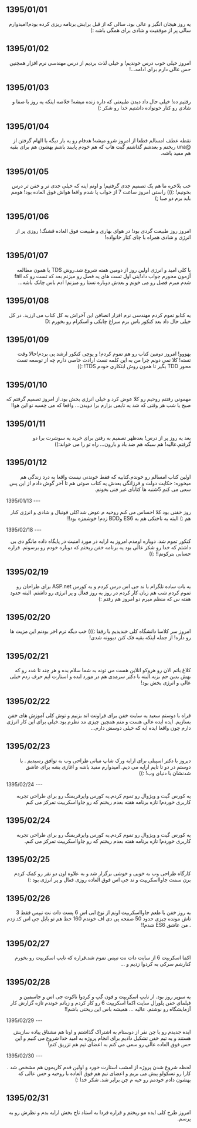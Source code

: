 1395/01/01
---
<p dir="rtl">
یه روز هیجان انگیز و عالی بود. سالی که از قبل برایش برنامه ریزی کرده بودم!امیدوارم سالی پر از موفقیت و شادی برای همگی باشه :)
</p>

1395/01/02
---
<p dir="rtl">
امروز خیلی خوب درس خوندیم! و خیلی لذت بردیم از درس مهندسی نرم افزار همچنین حس عالی دارم برای ادامه...!
</p>

1395/01/03
---
<p dir="rtl">
رفتیم ده! خیلی حال داد دیدن طبیعتی که داره زنده میشه! خلاصه اینکه یه روز با صفا و شادی رو کنار خونواده داشتیم خدا رو شکر :)
</p>

1395/01/04
---
<p dir="rtl">
نقطه عطف امسالم قطعا از امروز شرو میشه! هدفام رو یه بار دیگه با الهام گرفتن از @una ریختم و بعدشم گذاشتم گیت هاب که هم خودم پایبند باشم بهشون هم برای بقیه هم مفید باشه.
</p>

1395/01/05
---
<p dir="rtl">
خب بلاخره ما هم یک تصمیم جدی گرفتیم! و اونم اینه که خیلی جدی تر و خفن تر درس بخونیم! :))) راستی امروز ساعت 7 از خواب پا شدم واقعا هواش فوق العاده بود! هومم باید برم دو صبا ;)
</p>

1395/01/06
---
<p dir="rtl">
امروز روز طبیعت گردی بود! در هوای بهاری و طبیعت فوق العاده قشنگ! روزی پر از انرژی و شادی همراه با چای کنار خانواده!
</p>

1395/01/07
---
<p dir="rtl">
    با کلی امید و انرژی اولین روز از دومین هفته شروع شد.روش TDS یا همون مطالعه آزمون محورم جواب داد!ینی اول تست های یه فصل رو میزنم بعد که تست رو که fail شدم میرم فصل رو می خونم و بعدش دوباره تستا رو میزنم!
    ادم باس چابک باشه...
</p>

1395/01/08
---
<p dir="rtl">
  یه کتابو تموم کردم مهندسی نرم افزار انصافن این آخراش به کل کتاب می ارزید. در کل خیلی حال داد بعد کنکور باس برم سراغ چابکی و اسکرام رو بخورم :D
</p>

1395/01/09
---
<p dir="rtl">
   یهووو! امروز دومین کتاب رو هم تموم کردم! و پوچی کنکور ارشد پی بردم!حالا وقت تسته! کلا نمی دونم چرا من به این کلمه تست ارادت خاصی دارم چه از توسعه تست محور TDD بگیر تا همون روش ابتکاری خودم TDS! :))
</p>

1395/01/10
---
<p dir="rtl">
مهمونی رفتنم روحیم رو کلا عوض کرد و خیلی انرژی بخش بود.از امروز تصمیم گرفتم که صبح یا شب هر وقتی که شد یه تایمی بزارم برا دویدن... واقعا که می چسبه تو این هوا!
</p>

1395/01/11
---
<p dir="rtl">
بعد یه روز پر از درس! بعدظهر تصمیم به رفتن برای خرید یه سوشرت برا دو گرفتم.عالیه! هم سبکه هم ضد باد و بارون... راه تو را می خواند‌:))
</p>

1395/01/12
---
<p dir="rtl">
اولین کتاب امسالم رو خوندم.کتابیه که فقط خوندنی نیست واقعا به درد زندگی هم میخوره: حکایت دولت و فرزانگی بعدش یه کتاب صوتی هم تا آخر گوش دادم از این پس سعی می کنم 5شنبه ها کتابای غیر فنی بخونم.
</p>
1395/01/13
---
<p dir="rtl">
روز خفنی بود کلا احساس می کنم روحیه م عوض شد!کلی فوتبال و شادی و انرژی کنار هم :) البته یه ناخنکی هم به ES6 وBDD زدم! خوشمزه بود!!
</p>
1395/02/18
---
<p dir="rtl">
کنکور تموم شد. دوباره اومدم.امروز یه ارایه در مورد امنیت در پایگاه داده مانگو دی بی داشتم که خدا رو شکر عالی بود یه برنامه خفن ریختم که دوباره خودم رو برسونم. قراره حسابی بترکونم!! :))
</p>

1395/02/19
---
<p dir="rtl">
یه بات ساده تلگرام با ند جی اس درس کردم و یه کورس ASP.net برای طراحان رو تموم کردم شب هم زبان کار کردم در روز یه روز فعال و پر انرژی رو داشتم.
البته حدود هفته س که منظم میرم دو امروز هم رفتم :)
</p>

1395/02/20
---
<p dir="rtl">
امروز سر کلاسا دانشگاه کلی خندیدیم با رفقا :))) خب دیگه ترم اخر بودنم این مزیت ها رو داره! از جمله اینکه بقیه فک کنن دیوونه شدی!
</p>

1395/02/21
---
<p dir="rtl">
کلاغ باتم الان رو هروکو انلاین هست می تونه به شما سلام بده و هر چند تا عدد رو که بهش بدین جم بزنه.البته با دکتر سرمدی هم در مورد ایده و استارت اپم حرف زدم خیلی عالی و انرژی بخش بود!
</p>

1395/02/22
---
<p dir="rtl">
قراه با دوستم سعید یه سایت خفن برای فراونت اند بزنیم و توش کلی آموزش های خفن بسازیم. ایده ایده عالی هست و منم همچین چیزی مد نظرم بود.خیلی برای این کار انرژی دارم چون واقعا ایده ایه که خیلی دوسش دارم...
</p>

1395/02/23
---
<p dir="rtl">
دیروز با دکتر اسپیلی برای ارایه ورک شاپ مبانی طراحی وب به توافق رسیدیم . با دوستم در دو تا تایم ارایه می دیم. امیدوارم مفید باشه و اغازی بشه برای عاشق شدنشان با دنیای وب! :))
</p>
1395/02/24
---
<p dir="rtl">
یه کورس گیت و ويژوال رو تموم کردم.یه کورس وایرفریمنگ رو برای طراحی  تجربه کاربری خوردم! تازه برنامه هفته بعدم ریختم که رو جاوااسکریپت تمرکز می کنم
</p>

1395/02/24
---
<p dir="rtl">
یه کورس گیت و ويژوال رو تموم کردم.یه کورس وایرفریمنگ رو برای طراحی  تجربه کاربری خوردم! تازه برنامه هفته بعدم ریختم که رو جاوااسکریپت تمرکز می کنم.
</p>

1395/02/25
---
<p dir="rtl">
کارگاه طراحی وب به خوبی و خوشی برگزار شد و به علاوه اون دو نفر رو کمک کردم برن سمت جاوااسکریپت و ند جی اس فوق العاده روزی فعال و پر انرژی بود :)
</p>

1395/02/26
---
<p dir="rtl">
یه روز خفن با طعم جاوااسکریپت اونم از نوع ایی اس 6 پست دات نت تیپس فقط 3 تاش مونده چیزی حدود 50 صفحه پی دی اف خوندم 160 خط هم تو بابل جی اس کد زدم . من عاشق ES6 شدم!!
</p>

1395/02/27
---
<p dir="rtl">
اکما اسکریپت 6 از سایت دات نت تیپس تموم شد.قراره که تایپ اسکریپت رو بخورم کنارشم  سرکی به کردوا زدیم و ...
</p>

1395/02/28
---
<p dir="rtl">
یه سوپر روز بود. از  تایپ اسکریپت و فون گپ و کردوا ناکوت جی اس و جاسمین و فیلمای خفن پلورال سایت اکما اسکریپت 6 رو کار کردم و زبانم خوندم تازه گزارش کار آزمایشگاه رو نوشتم. عالیه ... همیشه باس این ریختی باشم!!
</p>
1395/02/29
---
<p dir="rtl">
ایده جدیدم رو با چن نفر از دوستام به اشتراک گذاشتم و اونا هم مشتاق پیاده سازیش هستند و یه تیم خفن تشکیل دادیم برای انجام پروژه به امید خدا شروع می کنیم و این حس فوق العاده عالی رو سعی می کنم به اعضای تیم هم تزریق کنم!
</p>
1395/02/30
---
<p dir="rtl">
لحظه شروع شدن پروژه از امشب استارت خورد و اولین قدم کاریمون هم مشخص شد . کارا رو تسکولو پیش می بریم و اعضای تیم هم فوق العاده با روحیه و حس عالی که بهشون دادم خودمم رو حیه م چن برابر شد. شکر خدا :)
</p>

1395/02/31
---
<p dir="rtl">
امروز طرح کلی ایده مو ریختم و قراره فردا به استاد تاج بخش ارایه بدم و نظرش رو به پرسم.
</p>
